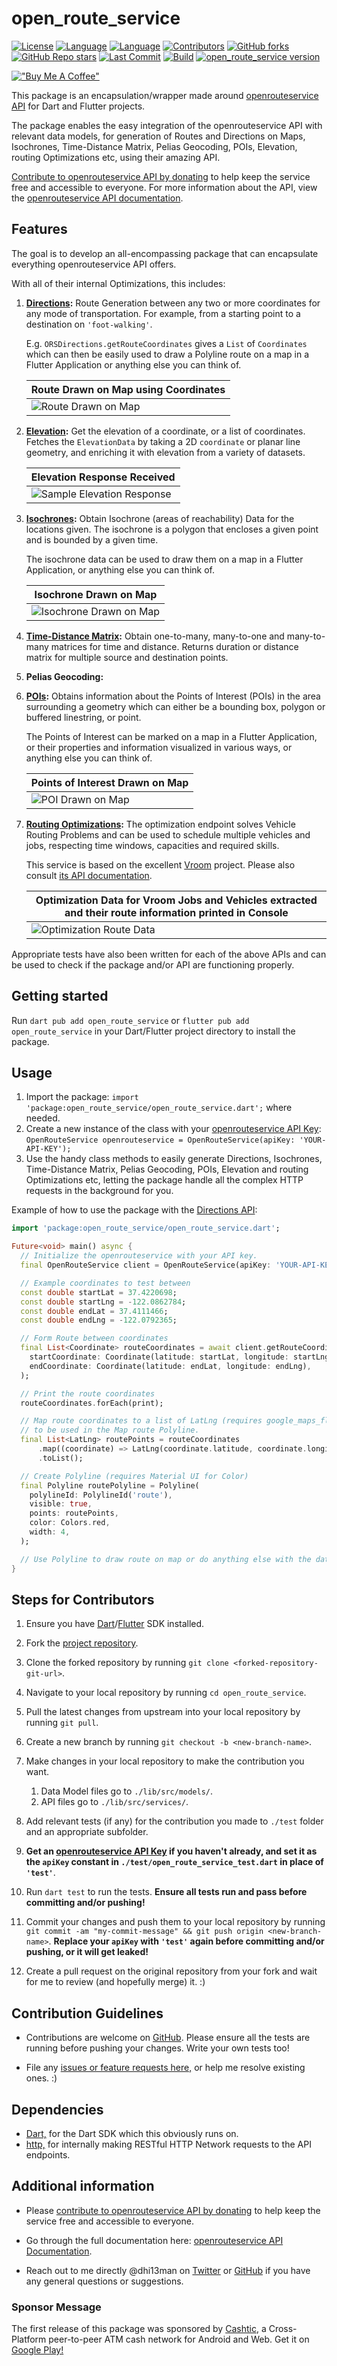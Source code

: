 # open_route_service

[![License](https://img.shields.io/github/license/dhi13man/open_route_service)](https://github.com/Dhi13man/open_route_service/blob/main/LICENSE)
[![Language](https://img.shields.io/badge/language-Dart-blue.svg)](https://dart.dev)
[![Language](https://img.shields.io/badge/language-Flutter-blue.svg)](https://flutter.dev)
[![Contributors](https://img.shields.io/github/contributors-anon/dhi13man/open_route_service?style=flat)](https://github.com/Dhi13man/open_route_service/graphs/contributors)
[![GitHub forks](https://img.shields.io/github/forks/dhi13man/open_route_service?style=social)](https://github.com/Dhi13man/open_route_service/network/members)
[![GitHub Repo stars](https://img.shields.io/github/stars/dhi13man/open_route_service?style=social)](https://github.com/Dhi13man/open_route_service)
[![Last Commit](https://img.shields.io/github/last-commit/dhi13man/open_route_service)](https://github.com/Dhi13man/open_route_service/commits/main)
[![Build](https://github.com/Dhi13man/open_route_service/workflows/Build_Format_Test/badge.svg)](https://github.com/Dhi13man/open_route_service/actions)
[![open_route_service version](https://img.shields.io/pub/v/open_route_service.svg)](https://pub.dev/packages/open_route_service)

[!["Buy Me A Coffee"](https://www.buymeacoffee.com/assets/img/custom_images/orange_img.png)](https://www.buymeacoffee.com/dhi13man)

This package is an encapsulation/wrapper made around [openrouteservice API](https://openrouteservice.org) for Dart and Flutter projects.

The package enables the easy integration of the openrouteservice API with relevant data models, for generation of Routes and Directions on Maps, Isochrones, Time-Distance Matrix, Pelias Geocoding, POIs, Elevation, routing Optimizations etc, using their amazing API.

[Contribute to openrouteservice API by donating](https://openrouteservice.org/donations/) to help keep the service free and accessible to everyone. For more information about the API, view the [openrouteservice API documentation](https://openrouteservice.org/dev/#/api-docs).

## Features

The goal is to develop an all-encompassing package that can encapsulate everything openrouteservice API offers.

With all of their internal Optimizations, this includes:

1. **[Directions](https://openrouteservice.org/dev/#/api-docs/v2/directions/):**
   Route Generation between any two or more coordinates for any mode of transportation. For example, from a starting point to a destination on `'foot-walking'`.

   E.g. `ORSDirections.getRouteCoordinates` gives a `List` of `Coordinates` which can then be easily used to draw a Polyline route on a map in a Flutter Application or anything else you can think of.

   | Route Drawn on Map using Coordinates |
   | ------------------------------------ |
   |   ![Route Drawn on Map][route_img]   |

    [route_img]: https://raw.githubusercontent.com/Dhi13man/open_route_service/main/screenshots/directions_map.png

2. **[Elevation](https://openrouteservice.org/dev/#/api-docs/elevation/):**
   Get the elevation of a coordinate, or a list of coordinates. Fetches the `ElevationData` by taking a 2D `coordinate` or planar line geometry, and enriching it with elevation from a variety of datasets.

   | Elevation Response Received |
   | --------------------------- |
   | ![Sample Elevation Response][elevation_img] |

    [elevation_img]: https://raw.githubusercontent.com/Dhi13man/open_route_service/main/screenshots/elevation_response.png

3. **[Isochrones](https://openrouteservice.org/dev/#/api-docs/v2/isochrones/):**
   Obtain Isochrone (areas of reachability) Data for the locations given. The isochrone is a polygon that encloses a given point and is bounded by a given time.

   The isochrone data can be used to draw them on a map in a Flutter Application, or anything else you can think of.

   | Isochrone Drawn on Map |
   | ---------------------- |
   | ![Isochrone Drawn on Map][isochrone_img] |

    [isochrone_img]: https://raw.githubusercontent.com/Dhi13man/open_route_service/main/screenshots/isochrone_map.png

4. **[Time-Distance Matrix](https://openrouteservice.org/dev/#/api-docs/matrix):**
   Obtain one-to-many, many-to-one and many-to-many matrices for time and distance. Returns duration or distance matrix for multiple source and destination points.

5. **Pelias Geocoding:**

6. **[POIs](https://openrouteservice.org/dev/#/api-docs/pois):**
   Obtains information about the Points of Interest (POIs) in the area surrounding a geometry which can either be a bounding box, polygon or buffered linestring, or point.

   The Points of Interest can be marked on a map in a Flutter Application, or their properties and information visualized in various ways, or anything else you can think of.

   | Points of Interest Drawn on Map |
   | ------------------------------- |
   | ![POI Drawn on Map][pois_img]   |

    [pois_img]: https://raw.githubusercontent.com/Dhi13man/open_route_service/main/screenshots/pois_map.png

7. **[Routing Optimizations](https://openrouteservice.org/dev/#/api-docs/optimization):**
   The optimization endpoint solves Vehicle Routing Problems and can be used to schedule multiple vehicles and jobs, respecting time windows, capacities and required skills.

   This service is based on the excellent [Vroom](https://github.com/VROOM-Project/vroom) project. Please also consult [its API documentation](https://github.com/VROOM-Project/vroom/blob/master/docs/API.md).

   | Optimization Data for Vroom Jobs and Vehicles extracted and their route information printed in Console |
   | ------------------------------------------------------------------------------------------------------ |
   |                         ![Optimization Route Data][optimization_routes_img]                            |

    [optimization_routes_img]: https://raw.githubusercontent.com/Dhi13man/open_route_service/main/screenshots/optimization_console.png

Appropriate tests have also been written for each of the above APIs and can be used to check if the package and/or API are functioning properly.

## Getting started

Run `dart pub add open_route_service` or `flutter pub add open_route_service` in your Dart/Flutter project directory to install the package.

## Usage

1. Import the package: `import 'package:open_route_service/open_route_service.dart';` where needed.
2. Create a new instance of the class with your [openrouteservice API Key](https://openrouteservice.org/dev/#/signup):
   `OpenRouteService openrouteservice = OpenRouteService(apiKey: 'YOUR-API-KEY');`
3. Use the handy class methods to easily generate Directions, Isochrones, Time-Distance Matrix, Pelias Geocoding, POIs, Elevation and routing Optimizations etc, letting the package handle all the complex HTTP requests in the background for you.

Example of how to use the package with the [Directions API](https://openrouteservice.org/dev/#/api-docs/v2/directions):

```dart
import 'package:open_route_service/open_route_service.dart';

Future<void> main() async {
  // Initialize the openrouteservice with your API key.
  final OpenRouteService client = OpenRouteService(apiKey: 'YOUR-API-KEY');

  // Example coordinates to test between
  const double startLat = 37.4220698;
  const double startLng = -122.0862784;
  const double endLat = 37.4111466;
  const double endLng = -122.0792365;

  // Form Route between coordinates
  final List<Coordinate> routeCoordinates = await client.getRouteCoordinates(
    startCoordinate: Coordinate(latitude: startLat, longitude: startLng),
    endCoordinate: Coordinate(latitude: endLat, longitude: endLng),
  );

  // Print the route coordinates
  routeCoordinates.forEach(print);

  // Map route coordinates to a list of LatLng (requires google_maps_flutter package)
  // to be used in the Map route Polyline.
  final List<LatLng> routePoints = routeCoordinates
      .map((coordinate) => LatLng(coordinate.latitude, coordinate.longitude))
      .toList();

  // Create Polyline (requires Material UI for Color)
  final Polyline routePolyline = Polyline(
    polylineId: PolylineId('route'),
    visible: true,
    points: routePoints,
    color: Colors.red,
    width: 4,
  );

  // Use Polyline to draw route on map or do anything else with the data :)
}

```

## Steps for Contributors

1. Ensure you have [Dart](https://dart.dev/get-dart)/[Flutter](https://flutter.dev/docs/get-started/install) SDK installed.

2. Fork the [project repository](https://github.com/Dhi13man/open_route_service).

3. Clone the forked repository by running `git clone <forked-repository-git-url>`.

4. Navigate to your local repository by running `cd open_route_service`.

5. Pull the latest changes from upstream into your local repository by running `git pull`.

6. Create a new branch by running `git checkout -b <new-branch-name>`.

7. Make changes in your local repository to make the contribution you want.
    1. Data Model files go to `./lib/src/models/`.
    2. API files go to `./lib/src/services/`.

8. Add relevant tests (if any) for the contribution you made to `./test` folder and an appropriate subfolder.

9. **Get an [openrouteservice API Key](https://openrouteservice.org/dev/#/signup) if you haven't already, and set it as the `apiKey` constant in `./test/open_route_service_test.dart` in place of `'test'`**.

10. Run `dart test` to run the tests. **Ensure all tests run and pass before committing and/or pushing!**

11. Commit your changes and push them to your local repository by running `git commit -am "my-commit-message" && git push origin <new-branch-name>`. **Replace your `apiKey` with `'test'` again before committing and/or pushing, or it will get leaked!**

12. Create a pull request on the original repository from your fork and wait for me to review (and hopefully merge) it. :)

## Contribution Guidelines

- Contributions are welcome on [GitHub](https://www.github.com/dhi13man/open_route_service). Please ensure all the tests are running before pushing your changes. Write your own tests too!

- File any [issues or feature requests here,](https://www.github.com/dhi13man/open_route_service/issues) or help me resolve existing ones. :)

## Dependencies

- [Dart,](https://www.dartlang.org/) for the Dart SDK which this obviously runs on.
- [http,](https://pub.dev/packages/http) for internally making RESTful HTTP Network requests to the API endpoints.

## Additional information

- Please [contribute to openrouteservice API by donating](https://openrouteservice.org/donations/) to help keep the service free and accessible to everyone.

- Go through the full documentation here: [openrouteservice API Documentation](https://openrouteservice.org/dev/#/api-docs/v2/directions).

- Reach out to me directly @dhi13man on [Twitter](https://twitter.com/dhi13man) or [GitHub](https://www.github.com/dhi13man) if you have any general questions or suggestions.

### Sponsor Message

The first release of this package was sponsored by [Cashtic](https://cashtic.com/), a Cross-Platform peer-to-peer ATM cash network for Android and Web. Get it on [Google Play!](https://play.google.com/store/apps/details?id=com.cashtic&hl=en&gl=US)
